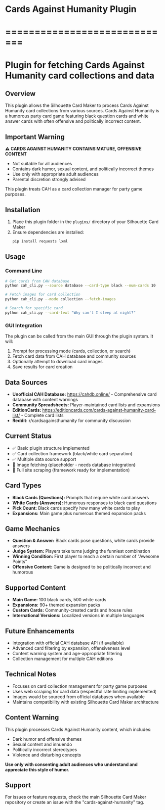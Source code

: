# Cards Against Humanity Plugin
# =============================
# Plugin for fetching Cards Against Humanity card collections and data

## Overview
This plugin allows the Silhouette Card Maker to process Cards Against Humanity card collections from various sources. Cards Against Humanity is a humorous party card game featuring black question cards and white answer cards with often offensive and politically incorrect content.

## Important Warning
**⚠️ CARDS AGAINST HUMANITY CONTAINS MATURE, OFFENSIVE CONTENT**
- Not suitable for all audiences
- Contains dark humor, sexual content, and politically incorrect themes
- Use only with appropriate adult audiences
- Parental discretion strongly advised

This plugin treats CAH as a card collection manager for party game purposes.

## Installation
1. Place this plugin folder in the `plugins/` directory of your Silhouette Card Maker
2. Ensure dependencies are installed:
   ```bash
   pip install requests lxml
   ```

## Usage

### Command Line
```bash
# Get cards from CAH database
python cah_cli.py --source database --card-type black --num-cards 10

# Fetch images for card collection
python cah_cli.py --mode collection --fetch-images

# Search for specific card
python cah_cli.py --card-text "Why can't I sleep at night?"
```

### GUI Integration
The plugin can be called from the main GUI through the plugin system. It will:
1. Prompt for processing mode (cards, collection, or search)
2. Fetch card data from CAH database and community sources
3. Optionally attempt to download card images
4. Save results for card creation

## Data Sources
- **Unofficial CAH Database:** https://cahdb.online/ - Comprehensive card database with content warnings
- **Community Spreadsheets:** Player-maintained card lists and expansions
- **EditionCards:** https://editioncards.com/cards-against-humanity-card-list/ - Complete card lists
- **Reddit:** r/cardsagainsthumanity for community discussion

## Current Status
- ✅ Basic plugin structure implemented
- ✅ Card collection framework (black/white card separation)
- ✅ Multiple data source support
- 🔄 Image fetching (placeholder - needs database integration)
- 🔄 Full site scraping (framework ready for implementation)

## Card Types
- **Black Cards (Questions):** Prompts that require white card answers
- **White Cards (Answers):** Humorous responses to black card questions
- **Pick Count:** Black cards specify how many white cards to play
- **Expansions:** Main game plus numerous themed expansion packs

## Game Mechanics
- **Question & Answer:** Black cards pose questions, white cards provide answers
- **Judge System:** Players take turns judging the funniest combination
- **Winning Condition:** First player to reach a certain number of "Awesome Points"
- **Offensive Content:** Game is designed to be politically incorrect and humorous

## Supported Content
- **Main Game:** 100 black cards, 500 white cards
- **Expansions:** 90+ themed expansion packs
- **Custom Cards:** Community-created cards and house rules
- **International Versions:** Localized versions in multiple languages

## Future Enhancements
- Integration with official CAH database API (if available)
- Advanced card filtering by expansion, offensiveness level
- Content warning system and age-appropriate filtering
- Collection management for multiple CAH editions

## Technical Notes
- Focuses on card collection management for party game purposes
- Uses web scraping for card data (respectful rate limiting implemented)
- Images would be sourced from official databases when available
- Maintains compatibility with existing Silhouette Card Maker architecture

## Content Warning
This plugin processes Cards Against Humanity content, which includes:
- Dark humor and offensive themes
- Sexual content and innuendo
- Politically incorrect stereotypes
- Violence and disturbing concepts

**Use only with consenting adult audiences who understand and appreciate this style of humor.**

## Support
For issues or feature requests, check the main Silhouette Card Maker repository or create an issue with the "cards-against-humanity" tag.
